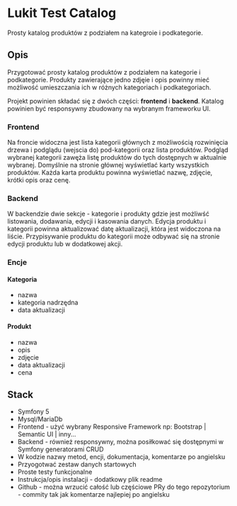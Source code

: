 # Lukit Test Catalog
Prosty katalog produktów z podziałem na kategroie i podkategorie.

## Opis

Przygotować prosty katalog produktów z podziałem na kategorie i podkategorie. 
Produkty zawierające jedno zdjęie i opis powinny mieć możliwość umieszczania ich w różnych kategoriach i podkategoriach.

Projekt powinien składać się z dwóch części: **frontend** i **backend**.
Katalog powinien być responsywny zbudowany na wybranym frameworku UI.

### Frontend

Na froncie widoczna jest lista kategorii głównych z możliwością rozwinięcia drzewa i podglądu (wejscia do) pod-kategorii oraz lista produktów.
Podgląd wybranej kategorii zawęża listę produktów do tych dostępnych w aktualnie wybranej.
Domyślnie na stronie głównej wyświetlać karty wszystkich produktów. 
Każda karta produktu powinna wyświetlać nazwę, zdjęcie, krótki opis oraz cenę.

### Backend

W backendzie dwie sekcje - kategorie i produkty gdzie jest możliwść listowania, dodawania, edycji i kasowania danych.
Edycja produktu i kategorii powinna aktualizować datę aktualizacji, która jest widoczona na liście.
Przypisywanie produktu do kategorii może odbywać się na stronie edycji produktu lub w dodatkowej akcji.

### Encje

#### Kategoria

- nazwa
- kategoria nadrzędna
- data aktualizacji

#### Produkt

- nazwa 
- opis
- zdjęcie
- data aktualizacji
- cena

## Stack

- Symfony 5
- Mysql/MariaDb
- Frontend - użyć wybrany Responsive Framework np: Bootstrap | Semantic UI | inny...
- Backend - również responsywny, można posiłkować się dostępnymi w Symfony generatorami CRUD
- W kodzie nazwy metod, encji, dokumentacja, komentarze po angielsku
- Przyogotwać zestaw danych startowych
- Proste testy funkcjonalne
- Instrukcja/opis instalacji - dodatkowy plik readme
- Github - można wrzucić całość lub częściowe PRy do tego repozytorium - commity tak jak komentarze najlepiej po angielsku

